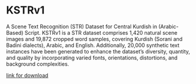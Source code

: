 # KSTRv1
A Scene Text Recognition (STR) Dataset for Central Kurdish in (Arabic-Based) Script.
KSTRv1 is a STR dataset comprises 1,420 natural scene images and 19,872 cropped word samples, covering Kurdish (Sorani and Badini dialects), Arabic, and English. Additionally, 20,000 synthetic text instances have been generated to enhance the dataset’s diversity, quantity, and quality by incorporating varied fonts, orientations, distortions, and background complexities.

<a href="https://doi.org/10.5281/zenodo.15038953" target="_blank">link for download</a> 

